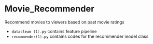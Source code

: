# Movie_Recommender
Recommend movies to viewers based on past movie ratings

* `dataclean (1).py` contains feature pipeline
* `recommender(1).py` contains codes for the recommender model class
